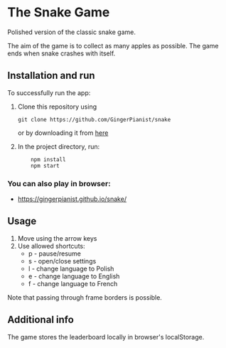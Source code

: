 # The Snake Game

Polished version of the classic snake game.

The aim of the game is to collect as many apples as possible. The game ends when snake crashes with itself.

## Installation and run

To successfully run the app:

1.  Clone this repository using
    ```
    git clone https://github.com/GingerPianist/snake
    ```
    or by downloading it from [here](https://github.com/GingerPianist/snake)
2.  In the project directory, run:

    ```
        npm install
        npm start
    ```

### You can also play in browser:

-   https://gingerpianist.github.io/snake/

## Usage

1. Move using the arrow keys
2. Use allowed shortcuts:
    - p - pause/resume
    - s - open/close settings
    - l - change language to Polish
    - e - change language to English
    - f - change language to French

Note that passing through frame borders is possible.

## Additional info

The game stores the leaderboard locally in browser's localStorage.
